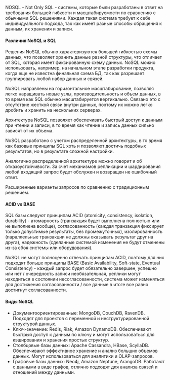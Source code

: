 NOSQL - Not Only SQL - системы, которые были разработаны в ответ на требования большей гибкости и масштабируемости по сравнению с обычными SQL-решениями. Каждая такая система требует к себе индивидуального подхода, так как имеет разные способы обращения к данным, их хранения и записи. 

#### Различия NoSQL и SQL
Решения NoSQL обычно характеризуются большей гибкостью схемы данных, что позволяет хранить данные разной структуры, что отличает от SQL, которая имеет фиксированную схему данных. NoSQL можно использовать, например, на начальном этапе разработки продукта, когда еще не известна финальная схема БД, так как разрешает группировать любой набор данных и связей. 

NoSQL направлены на горизонтальное масштабирование, позволяя легко наращивать новые узлы, производительность и объем данных, в то время как SQL обычно масштабируется вертикально. Связано это с отсутствие жесткой связи внутри данных, поэтому их можно легко дробить и хранить на нескольких серверах. 

Архитектура NoSQL позволяет обеспечивать быстрый доступ к данным при чтении и записи, в то время как чтение и запись данных сильно зависят от их объема. 

NoSQL разработано с учетом распределенной архитектуры, в то время как базовые принципы SQL хоть и позволяют достичь подобных результатов, но в результате сложной настройки. 

Аналогично распределенной архитектуре можно говорит и об отказоустойчивости. За счет механизмов репликации и шардирования любой входящий запрос будет обслужен и возвращен не ошибочный ответ.

Расширенные варианты запросов по сравнению с традиционным решением. 
#### ACID vs BASE

SQL базы следуют принципам ACID (atomicity, consistency, isolation, durability) -  атомарность (транзакция будет выполнена полностью или не выполнена вообще), согласованность (каждая транзакция фиксирует только допустимые результаты, без промежуточных), изолированность (параллельные транзакции не должны оказывать результат друг на друга), надежность (сделанные системой изменения не будут отменены из-за сбоя системы или оборудования). 

NoSQL не могут полноценно отвечать принципам ACID, поэтому для них подходят больше принципы BASE (Basic Availability, Soft-state, Eventual Consistency) - каждый запрос будет обязательно завершен, успешно или нет / очередность записи необязательная, реплики могут находиться в состоянии несогласованности, система может изменяться для достижения согласованности / все данные в итоге все равно достигнут согласованности. 

#### Виды NoSQL

- Документоориентированные: MongoDB, CouchDB, RavenDB. Подходят для проектов с переменной и неструктурированной структурой данных.  
- Ключ-значение: Redis, Riak, Amazon DynamoDB. Обеспечивают быстрый доступ к данным по ключу и могут использоваться для кэширования и хранения простых структур. 
- Столбцовые базы данных: Apache Cassandra, HBase, ScyllaDB. Обеспечивают эффективное хранение и анализ больших объемов данных. Могут использоваться для аналитики и OLAP-запросов. 
- Графовые базы данных: Neo4j, Amazon Neptune, ArangoDB. Работают с данными в виде графов, отлично подходят для анализа связей и отношений между данными. 


